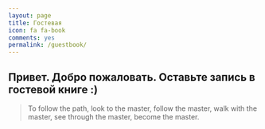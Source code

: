 ```yaml
---
layout: page
title: Гостевая
icon: fa fa-book
comments: yes
permalink: /guestbook/
---
```

## Привет. Добро пожаловать. Оставьте запись в гостевой книге :)

> To follow the path, look to the master, follow the master, walk with the master, see through the master, become the master.

